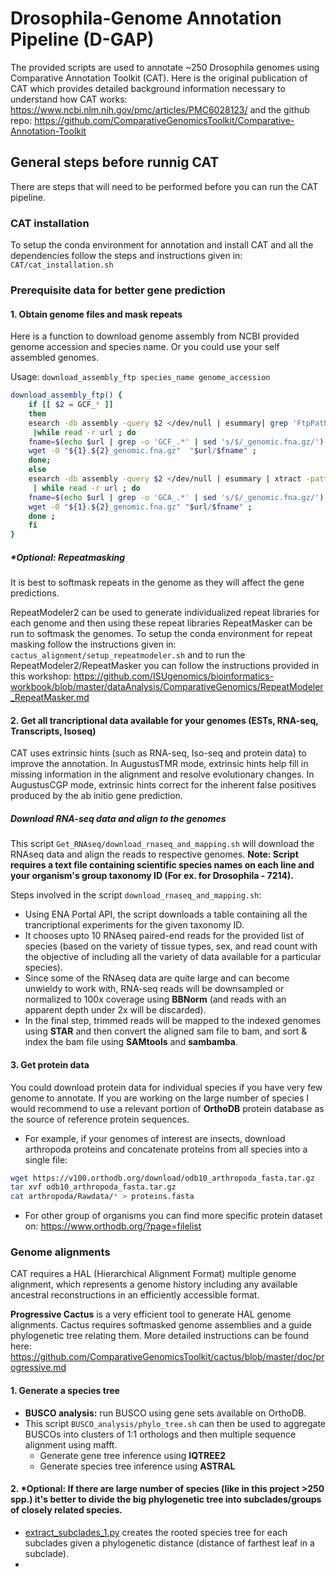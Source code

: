 # Drosophila-Genome Annotation Pipeline (D-GAP)

The provided scripts are used to annotate ~250 Drosophila genomes using Comparative Annotation Toolkit (CAT). Here is the original publication of CAT which provides detailed background information necessary to understand how CAT works: https://www.ncbi.nlm.nih.gov/pmc/articles/PMC6028123/  and the github repo: https://github.com/ComparativeGenomicsToolkit/Comparative-Annotation-Toolkit

## General steps before runnig CAT
There are steps that will need to be performed before you can run the CAT pipeline.

### CAT installation 
To setup the conda environment for annotation and install CAT and all the dependencies follow the steps and instructions given in: ```CAT/cat_installation.sh```

### Prerequisite data for better gene prediction

#### 1. Obtain genome files and mask repeats
Here is a function to download genome assembly from NCBI provided genome accession and species name. Or you could use your self assembled genomes.

Usage: ```download_assembly_ftp species_name genome_accession```
```bash
download_assembly_ftp() {
    if [[ $2 = GCF_* ]]
    then
    esearch -db assembly -query $2 </dev/null | esummary| grep 'FtpPath type="RefSeq"'|sed 's/<FtpPath type="RefSeq">//'|sed 's_</FtpPath>__'|sed 's_\s__g' \
     |while read -r url ; do
    fname=$(echo $url | grep -o 'GCF_.*' | sed 's/$/_genomic.fna.gz/') ;
    wget -O "${1}.${2}_genomic.fna.gz"  "$url/$fname" ;
    done;
    else
    esearch -db assembly -query $2 </dev/null | esummary | xtract -pattern DocumentSummary -element FtpPath_GenBank \
     | while read -r url ; do
    fname=$(echo $url | grep -o 'GCA_.*' | sed 's/$/_genomic.fna.gz/') ;
    wget -O "${1}.${2}_genomic.fna.gz" "$url/$fname" ;
    done ;
    fi
}
```

##### *Optional: Repeatmasking 
It is best to softmask repeats in the genome as they will affect the gene predictions. 

RepeatModeler2 can be used to generate individualized repeat libraries for each genome and then using these repeat libraries RepeatMasker can be run to softmask the genomes. To setup the conda environment for repeat masking follow the instructions given in: ```cactus_alignment/setup_repeatmodeler.sh``` and to run the RepeatModeler2/RepeatMasker you can follow the instructions provided in this workshop: https://github.com/ISUgenomics/bioinformatics-workbook/blob/master/dataAnalysis/ComparativeGenomics/RepeatModeler_RepeatMasker.md 

#### 2. Get all trancriptional data available for your genomes (ESTs, RNA-seq, Transcripts, Isoseq)
CAT uses extrinsic hints (such as RNA-seq, Iso-seq and protein data) to improve the annotation. In AugustusTMR mode, extrinsic hints help fill in missing information in the alignment and resolve evolutionary changes. In AugustusCGP mode, extrinsic hints correct for the inherent false positives produced by the ab initio gene prediction.

##### Download RNA-seq data and align to the genomes
This script ```Get_RNAseq/download_rnaseq_and_mapping.sh``` will download the RNAseq data and align the reads to respective genomes. **Note: Script requires a text file containing scientific species names on each line and your organism's group taxonomy ID (For ex. for Drosophila - 7214).**

Steps involved in the script ```download_rnaseq_and_mapping.sh```:
- Using ENA Portal API, the script downloads a table containing all the trancriptional experiments for the given taxonomy ID.
- It chooses upto 10 RNAseq paired-end reads for the provided list of species (based on the variety of tissue types, sex, and read count with the objective of including all the variety of data available for a particular species).
- Since some of the RNAseq data are quite large and can become unwieldy to work with, RNA-seq reads will be downsampled or normalized to 100x coverage using **BBNorm** (and reads with an apparent depth under 2x will be discarded).
- In the final step, trimmed reads will be mapped to the indexed genomes using **STAR** and then convert the aligned sam file to bam, and sort & index the bam file using **SAMtools** and **sambamba**.

#### 3. Get protein data
You could download protein data for individual species if you have very few genome to annotate. If you are working on the large number of species I would recommend to use a relevant portion of **OrthoDB** protein database as the source of reference protein sequences.
- For example, if your genomes of interest are insects, download arthropoda proteins and concatenate proteins from all species into a single file: 
```bash
wget https://v100.orthodb.org/download/odb10_arthropoda_fasta.tar.gz
tar xvf odb10_arthropoda_fasta.tar.gz
cat arthropoda/Rawdata/* > proteins.fasta
```
- For other group of organisms you can find more specific protein dataset on: https://www.orthodb.org/?page=filelist

### Genome alignments
CAT requires a HAL (Hierarchical Alignment Format) multiple genome alignment, which represents a genome history including any available ancestral reconstructions in an efficiently accessible format.

**Progressive Cactus** is a very efficient tool to generate HAL genome alignments. Cactus requires softmasked genome assemblies and a guide phylogenetic tree relating them. More detailed instructions can be found here: https://github.com/ComparativeGenomicsToolkit/cactus/blob/master/doc/progressive.md

#### 1. Generate a species tree
- **BUSCO analysis:** run BUSCO using gene sets available on OrthoDB.
- This script ```BUSCO_analysis/phylo_tree.sh``` can then be used to aggregate BUSCOs into clusters of 1:1 orthologs and then multiple sequence alignment using mafft.
  - Generate gene tree inference using **IQTREE2**
  - Generate species tree inference using **ASTRAL**

#### 2. *Optional: If there are large number of species (like in this project >250 spp.) it's better to divide the big phylogenetic tree into subclades/groups of closely related species. 
- [extract_subclades_1.py](https://github.com/pd16/Fly-annotation/blob/main/cactus_alignment/extract_subclades_1.py) creates the rooted species tree for each subclades given a phylogenetic distance (distance of farthest leaf in a subclade).
- 

